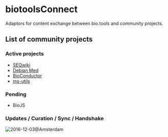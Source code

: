 # biotoolsConnect
Adaptors for content exchange between bio.tools and community projects.


## List of community projects
### Active projects
* [SEQwiki](https://github.com/bio-tools/biotoolsConnect/tree/master/SEQwiki)
* [Debian Med](https://www.debian.org/devel/debian-med/)
* [BioConductor](https://github.com/bio-tools/biotoolsConnect/tree/master/BioConductor)
* [ms-utils](https://github.com/bio-tools/biotoolsConnect/tree/master/msutils)

### Pending
* BioJS


### Updates / Curation / Sync / Handshake

![2016-12-03@Amsterdam](https://raw.githubusercontent.com/bio-tools/biotoolsConnect/master/Photo1904%2820151203amsterdam%29.jpg)
